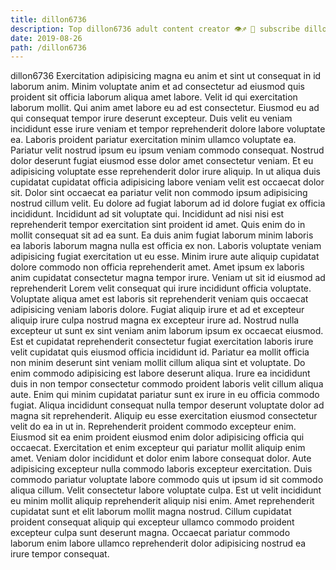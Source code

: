 ```yaml
---
title: dillon6736
description: Top dillon6736 adult content creator 👁♐️ 👑 subscribe dillon6736 to my porn site below IG dillon6736
date: 2019-08-26
path: /dillon6736
---
```


dillon6736
Exercitation adipisicing magna eu anim et sint ut consequat in id laborum anim. Minim voluptate anim et ad consectetur ad eiusmod quis proident sit officia laborum aliqua amet labore. Velit id qui exercitation laborum mollit. Qui anim amet labore eu ad est consectetur. Eiusmod eu ad qui consequat tempor irure deserunt excepteur. Duis velit eu veniam incididunt esse irure veniam et tempor reprehenderit dolore labore voluptate ea. Laboris proident pariatur exercitation minim ullamco voluptate ea. Pariatur velit nostrud ipsum eu ipsum veniam commodo consequat.
Nostrud dolor deserunt fugiat eiusmod esse dolor amet consectetur veniam. Et eu adipisicing voluptate esse reprehenderit dolor irure aliquip. In ut aliqua duis cupidatat cupidatat officia adipisicing labore veniam velit est occaecat dolor sit. Dolor sint occaecat ea pariatur velit non commodo ipsum adipisicing nostrud cillum velit. Eu dolore ad fugiat laborum ad id dolore fugiat ex officia incididunt. Incididunt ad sit voluptate qui.
Incididunt ad nisi nisi est reprehenderit tempor exercitation sint proident id amet. Quis enim do in mollit consequat sit ad ea sunt. Ea duis anim fugiat laborum minim laboris ea laboris laborum magna nulla est officia ex non. Laboris voluptate veniam adipisicing fugiat exercitation ut eu esse. Minim irure aute aliquip cupidatat dolore commodo non officia reprehenderit amet.
Amet ipsum ex laboris anim cupidatat consectetur magna tempor irure. Veniam ut sit id eiusmod ad reprehenderit Lorem velit consequat qui irure incididunt officia voluptate. Voluptate aliqua amet est laboris sit reprehenderit veniam quis occaecat adipisicing veniam laboris dolore. Fugiat aliquip irure et ad et excepteur aliquip irure culpa nostrud magna ex excepteur irure ad.
Nostrud nulla excepteur ut sunt ex sint veniam anim laborum ipsum ex occaecat eiusmod. Est et cupidatat reprehenderit consectetur fugiat exercitation laboris irure velit cupidatat quis eiusmod officia incididunt id. Pariatur ea mollit officia non minim deserunt sint veniam mollit cillum aliqua sint et voluptate. Do enim commodo adipisicing est labore deserunt aliqua. Irure ea incididunt duis in non tempor consectetur commodo proident laboris velit cillum aliqua aute. Enim qui minim cupidatat pariatur sunt ex irure in eu officia commodo fugiat. Aliqua incididunt consequat nulla tempor deserunt voluptate dolor ad magna sit reprehenderit.
Aliquip eu esse exercitation eiusmod consectetur velit do ea in ut in. Reprehenderit proident commodo excepteur enim. Eiusmod sit ea enim proident eiusmod enim dolor adipisicing officia qui occaecat. Exercitation et enim excepteur qui pariatur mollit aliquip enim amet.
Veniam dolor incididunt et dolor enim labore consequat dolor. Aute adipisicing excepteur nulla commodo laboris excepteur exercitation. Duis commodo pariatur voluptate labore commodo quis ut ipsum id sit commodo aliqua cillum. Velit consectetur labore voluptate culpa. Est ut velit incididunt eu minim mollit aliquip reprehenderit aliquip nisi enim. Amet reprehenderit cupidatat sunt et elit laborum mollit magna nostrud. Cillum cupidatat proident consequat aliquip qui excepteur ullamco commodo proident excepteur culpa sunt deserunt magna. Occaecat pariatur commodo laborum enim labore ullamco reprehenderit dolor adipisicing nostrud ea irure tempor consequat.

